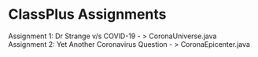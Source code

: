 # ClassPlus Assignments

Assignment 1: Dr Strange v/s COVID-19 - > CoronaUniverse.java
Assignment 2: Yet Another Coronavirus Question - > CoronaEpicenter.java
